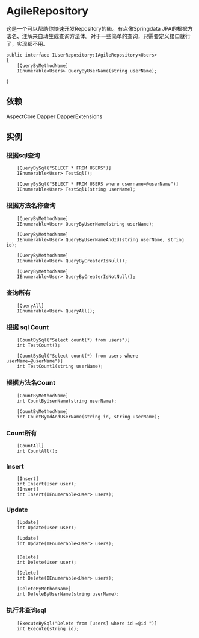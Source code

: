 # AgileRepository
这是一个可以帮助你快速开发Repository的lib。有点像Springdata JPA的根据方法名、注解来自动生成查询方法体。对于一些简单的查询，只需要定义接口就行了，实现都不用。

    public interface IUserRepository:IAgileRepository<Users>
    {
        [QueryByMethodName]
        IEnumerable<Users> QueryByUserName(string userName);

    }

## 依赖
AspectCore 
Dapper 
DapperExtensions 
## 实例
### 根据sql查询 
        [QueryBySql("SELECT * FROM USERS")]
        IEnumerable<User> TestSql();

        [QueryBySql("SELECT * FROM USERS where username=@userName")]
        IEnumerable<User> TestSql1(string userName); 
### 根据方法名称查询
        [QueryByMethodName]
        IEnumerable<User> QueryByUserName(string userName);

        [QueryByMethodName]
        IEnumerable<User> QueryByUserNameAndId(string userName, string id);

        [QueryByMethodName]
        IEnumerable<User> QueryByCreaterIsNull();

        [QueryByMethodName]
        IEnumerable<User> QueryByCreaterIsNotNull(); 
### 查询所有
        [QueryAll]
        IEnumerable<User> QueryAll(); 
### 根据 sql Count
        [CountBySql("Select count(*) from users")]
        int TestCount();

        [CountBySql("Select count(*) from users where userName=@userName")]
        int TestCount1(string userName); 
### 根据方法名Count
        [CountByMethodName]
        int CountByUserName(string userName);

        [CountByMethodName]
        int CountByIdAndUserName(string id, string userName);
### Count所有
        [CountAll]
        int CountAll();
### Insert
        [Insert]
        int Insert(User user);
        [Insert]
        int Insert(IEnumerable<User> users);
### Update
        [Update]
        int Update(User user);

        [Update]
        int Update(IEnumerable<User> users);
### 
        [Delete]
        int Delete(User user);

        [Delete]
        int Delete(IEnumerable<User> users);

        [DeleteByMethodName]
        int DeleteByUserName(string userName);
### 执行非查询sql
        [ExecuteBySql("Delete from [users] where id =@id ")]
        int Execute(string id);